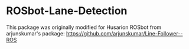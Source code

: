 # ROSbot-Lane-Detection
This package was originally modified for Husarion ROSbot from arjunskumar's package: https://github.com/arjunskumar/Line-Follower--ROS
